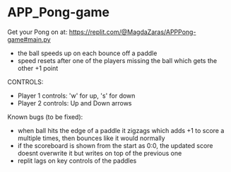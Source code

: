 # APP_Pong-game

Get your Pong on at:    https://replit.com/@MagdaZaras/APPPong-game#main.py   
- the ball speeds up on each bounce off a paddle 
- speed resets after one of the players missing the ball which gets the other +1 point

CONTROLS:
- Player 1 controls: 'w' for up, 's' for down 
- Player 2 controls: Up and Down arrows 

Known bugs (to be fixed):
- when ball hits the edge of a paddle it zigzags which adds +1 to score a multiple times, then bounces like it would normally
- if the scoreboard is shown from the start as 0:0, the updated score doesnt overwrite it but writes on top of the previous one
- replit lags on key controls of the paddles
